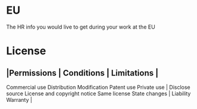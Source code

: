 # EU
The HR info you would live to get during your work at the EU


# License

|Permissions	| Conditions |	Limitations |
----
 Commercial use
 Distribution
 Modification
 Patent use
 Private use
 | Disclose source
 License and copyright notice
 Same license
 State changes
 | Liability
 Warranty
 |
